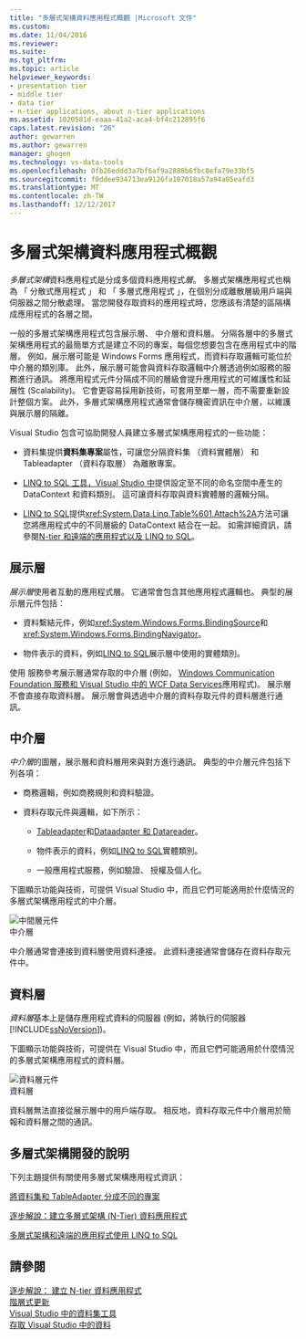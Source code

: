 ```yaml
---
title: "多層式架構資料應用程式概觀 |Microsoft 文件"
ms.custom: 
ms.date: 11/04/2016
ms.reviewer: 
ms.suite: 
ms.tgt_pltfrm: 
ms.topic: article
helpviewer_keywords:
- presentation tier
- middle tier
- data tier
- n-tier applications, about n-tier applications
ms.assetid: 1020581d-eaaa-41a2-aca4-bf4c212895f6
caps.latest.revision: "26"
author: gewarren
ms.author: gewarren
manager: ghogen
ms.technology: vs-data-tools
ms.openlocfilehash: 0fb26eddd3a7bf6af9a2888b6fbc8efa79e33bf5
ms.sourcegitcommit: f0ddee934713ea9126fa107018a57a94a05eafd3
ms.translationtype: MT
ms.contentlocale: zh-TW
ms.lasthandoff: 12/12/2017
---
```

# <a name="n-tier-data-applications-overview"></a>多層式架構資料應用程式概觀
*多層式架構*資料應用程式是分成多個資料應用程式*層*。 多層式架構應用程式也稱為 「 分散式應用程式 」 和 「 多層式應用程式 」，在個別分成離散層級用戶端與伺服器之間分散處理。 當您開發存取資料的應用程式時，您應該有清楚的區隔構成應用程式的各層之間。  
  
一般的多層式架構應用程式包含展示層、 中介層和資料層。 分隔各層中的多層式架構應用程式的最簡單方式是建立不同的專案，每個您想要包含在應用程式中的階層。 例如，展示層可能是 Windows Forms 應用程式，而資料存取邏輯可能位於中介層的類別庫。 此外，展示層可能會與資料存取邏輯中介層透過例如服務的服務進行通訊。 將應用程式元件分隔成不同的層級會提升應用程式的可維護性和延展性 (Scalability)。 它會更容易採用新技術，可套用至單一層，而不需要重新設計整個方案。 此外，多層式架構應用程式通常會儲存機密資訊在中介層，以維護與展示層的隔離。  
  
Visual Studio 包含可協助開發人員建立多層式架構應用程式的一些功能：  
  
-   資料集提供**資料集專案**屬性，可讓您分隔資料集 （資料實體層） 和 Tableadapter （資料存取層） 為離散專案。  
  
-   [LINQ to SQL 工具，Visual Studio 中](../data-tools/linq-to-sql-tools-in-visual-studio2.md)提供設定至不同的命名空間中產生的 DataContext 和資料類別。 這可讓資料存取與資料實體層的邏輯分隔。  
  
-   [LINQ to SQL](/dotnet/framework/data/adonet/sql/linq/index)提供<xref:System.Data.Linq.Table%601.Attach%2A>方法可讓您將應用程式中的不同層級的 DataContext 結合在一起。 如需詳細資訊，請參閱[N-tier 和遠端的應用程式以及 LINQ to SQL](/dotnet/framework/data/adonet/sql/linq/n-tier-and-remote-applications-with-linq-to-sql)。  
  
## <a name="presentation-tier"></a>展示層  
*展示層*使用者互動的應用程式層。 它通常會包含其他應用程式邏輯也。 典型的展示層元件包括：  
  
-   資料繫結元件，例如<xref:System.Windows.Forms.BindingSource>和<xref:System.Windows.Forms.BindingNavigator>。  
  
-   物件表示的資料，例如[LINQ to SQL](/dotnet/framework/data/adonet/sql/linq/index)展示層中使用的實體類別。  
  
使用 服務參考展示層通常存取的中介層 (例如， [Windows Communication Foundation 服務和 Visual Studio 中的 WCF Data Services](../data-tools/windows-communication-foundation-services-and-wcf-data-services-in-visual-studio.md)應用程式)。 展示層不會直接存取資料層。 展示層會與透過中介層的資料存取元件的資料層進行通訊。  
  
## <a name="middle-tier"></a>中介層  
*中介層*的圖層，展示層和資料層用來與對方進行通訊。 典型的中介層元件包括下列各項：  
  
-   商務邏輯，例如商務規則和資料驗證。  
  
-   資料存取元件與邏輯，如下所示：  
  
    -   [Tableadapter](create-and-configure-tableadapters.md)和[Dataadapter 和 Datareader](/dotnet/framework/data/adonet/dataadapters-and-datareaders)。  
  
    -   物件表示的資料，例如[LINQ to SQL](/dotnet/framework/data/adonet/sql/linq/index)實體類別。  
  
    -   一般應用程式服務，例如驗證、 授權及個人化。  
  
下圖顯示功能與技術，可提供 Visual Studio 中，而且它們可能適用於什麼情況的多層式架構應用程式的中介層。  
  
![中間層元件](../data-tools/media/ntiermid.png "NtierMid")  
中介層  
  
中介層通常會連接到資料層使用資料連接。 此資料連接通常會儲存在資料存取元件中。  
  
## <a name="data-tier"></a>資料層  
*資料層*基本上是儲存應用程式資料的伺服器 (例如，將執行的伺服器[!INCLUDE[ssNoVersion](../data-tools/includes/ssnoversion_md.md)])。  
  
下圖顯示功能與技術，可提供在 Visual Studio 中，而且它們可能適用於什麼情況的多層式架構應用程式的資料層。  
  
![資料層元件](../data-tools/media/ntierdatatier.png "ntierdatatier")  
資料層  
  
資料層無法直接從展示層中的用戶端存取。 相反地，資料存取元件中介層用於簡報和資料層之間的通訊。  
  
## <a name="help-for-n-tier-development"></a>多層式架構開發的說明  
下列主題提供有關使用多層式架構應用程式資訊：  
  
[將資料集和 TableAdapter 分成不同的專案](../data-tools/separate-datasets-and-tableadapters-into-different-projects.md)  
  
[逐步解說：建立多層式架構 (N-Tier) 資料應用程式](../data-tools/walkthrough-creating-an-n-tier-data-application.md)  

[多層式架構和遠端的應用程式使用 LINQ to SQL](/dotnet/framework/data/adonet/sql/linq/n-tier-and-remote-applications-with-linq-to-sql)  
  
## <a name="see-also"></a>請參閱
[逐步解說： 建立 N-tier 資料應用程式](../data-tools/walkthrough-creating-an-n-tier-data-application.md)   
[階層式更新](../data-tools/hierarchical-update.md)   
[Visual Studio 中的資料集工具](../data-tools/dataset-tools-in-visual-studio.md)   
[存取 Visual Studio 中的資料](../data-tools/accessing-data-in-visual-studio.md)